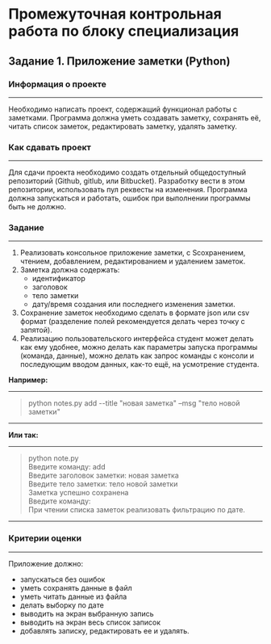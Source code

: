 # Промежуточная контрольная работа по блоку специализация

## Задание 1. Приложение заметки (Python)

### Информация о проекте
*** 
Необходимо написать проект, содержащий функционал работы с заметками.
Программа должна уметь создавать заметку, сохранять её, читать список заметок, редактировать заметку, удалять заметку.

### Как сдавать проект
*** 
Для сдачи проекта необходимо создать отдельный общедоступный репозиторий (Github, gitlub, или Bitbucket). Разработку вести в этом репозитории, использовать пул реквесты на изменения. Программа должна запускаться и работать, ошибок при выполнении программы быть не должно.

### Задание
*** 
1. Реализовать консольное приложение заметки, с Sсохранением, чтением, добавлением, редактированием и удалением заметок. 
2. Заметка должна содержать:
    - идентификатор
    - заголовок
    - тело заметки
    - дату/время создания или последнего изменения заметки. 
3. Сохранение заметок необходимо сделать в формате json или csv формат (разделение полей рекомендуется делать через точку с запятой). 
4. Реализацию пользовательского интерфейса студент может делать как ему удобнее, можно делать как параметры запуска программы (команда, данные), можно делать как запрос команды с консоли и последующим вводом данных, как-то ещё, на усмотрение студента.

**Например:**
***
> python notes.py add --title "новая заметка" –msg "тело новой заметки"
***
**Или так:**
***
> python note.py  
Введите команду: add  
Введите заголовок заметки: новая заметка   
Введите тело заметки: тело новой заметки  
Заметка успешно сохранена  
Введите команду:  
При чтении списка заметок реализовать фильтрацию по дате.  
***
### Критерии оценки
***
Приложение должно:
- запускаться без ошибок
- уметь сохранять данные в файл
- уметь читать данные из файла
- делать выборку по дате
- выводить на экран выбранную запись
- выводить на экран весь список записок
- добавлять записку, редактировать ее и удалять.